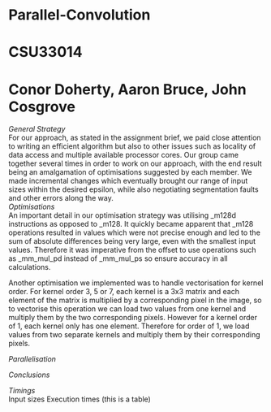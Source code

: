 # Parallel-Convolution
# **CSU33014** 
# **Conor Doherty, Aaron Bruce, John Cosgrove**
*General Strategy*<br />
For our approach, as stated in the assignment brief, we paid close attention to writing an efficient algorithm but also to other issues such as locality of data access and multiple available processor cores. Our group came together several times in order to work on our approach, with the end result being an amalgamation of optimisations suggested by each member. We made incremental changes which eventually brought our range of input sizes within the desired epsilon, while also negotiating segmentation faults and other errors along the way.<br />
*Optimisations*<br />
An important detail in our optimisation strategy was utilising _m128d instructions as opposed to _m128. It quickly became apparent that _m128 operations resulted in values which were not precise enough and led to the sum of absolute differences being very large, even with the smallest input values. Therefore it was imperative from the offset to use operations such as _mm_mul_pd instead of _mm_mul_ps so ensure accuracy in all calculations.

Another optimisation we implemented was to handle vectorisation for kernel order. For kernel order 3, 5 or 7, each kernel is a 3x3 matrix and each element of the matrix is multiplied by a corresponding pixel in the image, so to vectorise this operation we can load two values from one kernel and multiply them by the two corresponding pixels. However for a kernel order of 1, each kernel only has one element. Therefore for order of 1, we load values from two separate kernels and multiply them by their corresponding pixels.

*Parallelisation*<br />

*Conclusions*<br />

*Timings*<br />
Input sizes	Execution times (this is a table)
